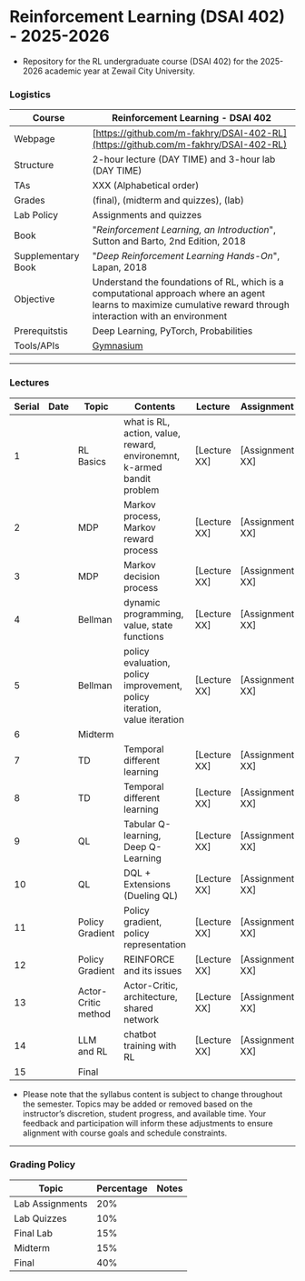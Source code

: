 #  Reinforcement Learning (DSAI 402) - 2025-2026

- Repository for the RL undergraduate course (DSAI 402) for the 2025-2026 academic year at Zewail City University. 

### Logistics

Course | Reinforcement Learning - DSAI 402
---|----
Webpage| [https://github.com/m-fakhry/DSAI-402-RL](https://github.com/m-fakhry/DSAI-402-RL)
Structure | 2-hour lecture (DAY TIME) and 3-hour lab (DAY TIME)
TAs | XXX (Alphabetical order)
Grades | (final), (midterm and quizzes), (lab)
Lab Policy| Assignments and quizzes
Book | "_Reinforcement Learning, an Introduction_", Sutton and Barto, 2nd Edition, 2018
Supplementary Book|"_Deep Reinforcement Learning Hands-On_", Lapan, 2018
Objective | Understand the foundations of RL, which is a computational approach where an agent learns to maximize cumulative reward through interaction with an environment
Prerequitstis | Deep Learning, PyTorch, Probabilities
Tools/APIs |  [Gymnasium](https://gymnasium.farama.org/)

---

### Lectures

Serial| Date |Topic | Contents | Lecture | Assignment
---|---|---|---|---|---
1| | RL Basics | what is RL, action, value, reward, environemnt, k-armed bandit problem  | [Lecture XX] | [Assignment XX]
2| | MDP | Markov process, Markov reward process  | [Lecture XX] | [Assignment XX]
3| | MDP | Markov decision process | [Lecture XX] | [Assignment XX]
4| | Bellman | dynamic programming, value, state functions | [Lecture XX] | [Assignment XX]
5| | Bellman | policy evaluation, policy improvement, policy iteration, value iteration | [Lecture XX] | [Assignment XX]
6| | Midterm | | | 
7| | TD | Temporal different learning | [Lecture XX] | [Assignment XX]
8| | TD | Temporal different learning | [Lecture XX] | [Assignment XX]
9| | QL | Tabular Q-learning, Deep Q-Learning | [Lecture XX] | [Assignment XX]
10| | QL | DQL + Extensions (Dueling QL) | [Lecture XX] | [Assignment XX]
11| | Policy Gradient | Policy gradient, policy representation | [Lecture XX] | [Assignment XX]
12| | Policy Gradient | REINFORCE and its issues | [Lecture XX] | [Assignment XX]
13| | Actor-Critic method | Actor-Critic, architecture, shared network | [Lecture XX] | [Assignment XX]
14| | LLM and RL | chatbot training with RL | [Lecture XX] | [Assignment XX]
15| | Final | | | 

* Please note that the syllabus content is subject to change throughout the semester. Topics may be added or removed based on the instructor’s discretion, student progress, and available time. Your feedback and participation will inform these adjustments to ensure alignment with course goals and schedule constraints.

--- 

### Grading Policy 

Topic| Percentage | Notes
---|---|---
Lab Assignments | 20% | 
Lab Quizzes | 10% | 
Final Lab | 15% | 
Midterm | 15% | 
Final | 40% | 
